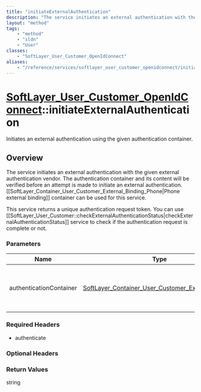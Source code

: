 ```yaml
---
title: "initiateExternalAuthentication"
description: "The service initiates an external authentication with the given external authentication vendor. The authentication conta... "
layout: "method"
tags:
    - "method"
    - "sldn"
    - "User"
classes:
    - "SoftLayer_User_Customer_OpenIdConnect"
aliases:
    - "/reference/services/softlayer_user_customer_openidconnect/initiateExternalAuthentication"
---
```

# [SoftLayer_User_Customer_OpenIdConnect](/reference/services/SoftLayer_User_Customer_OpenIdConnect)::initiateExternalAuthentication

Initiates an external authentication using the given authentication container.


## Overview 
The service initiates an external authentication with the given external authentication vendor. The authentication container and its content will be verified before an attempt is made to initiate an external authentication. [[SoftLayer_Container_User_Customer_External_Binding_Phone|Phone external binding]] container can be used for this service. 

This service returns a unique authentication request token. You can use [[SoftLayer_User_Customer::checkExternalAuthenticationStatus|checkExternalAuthenticationStatus]] service to check if the authentication request is complete or not. 

### Parameters 
|Name | Type | Description |
| --- | --- | --- |
|authenticationContainer| <a href='/reference/datatypes/SoftLayer_Container_User_Customer_External_Binding'>SoftLayer_Container_User_Customer_External_Binding </a>| The authentication container with the external authentication information.|


### Required Headers
* authenticate

### Optional Headers

### Return Values
string

